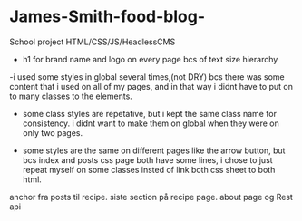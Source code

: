# James-Smith-food-blog-
School project HTML/CSS/JS/HeadlessCMS

- h1 for brand name and logo on every page bcs of text size hierarchy

-i used some styles in global several times,(not DRY) bcs there was some content that i used on all of my pages, and in that way i didnt have to put on to many classes to the elements. 

- some class styles are repetative, but i kept the same class name for consistency. i didnt want to make them on global when they were on only two pages.

- some styles are the same on different pages like the arrow button, but bcs index and posts css page both have some lines, i chose to just repeat myself on some classes insted of link both css sheet to both html. 






anchor fra posts til recipe. siste section på recipe page. about page og Rest api
